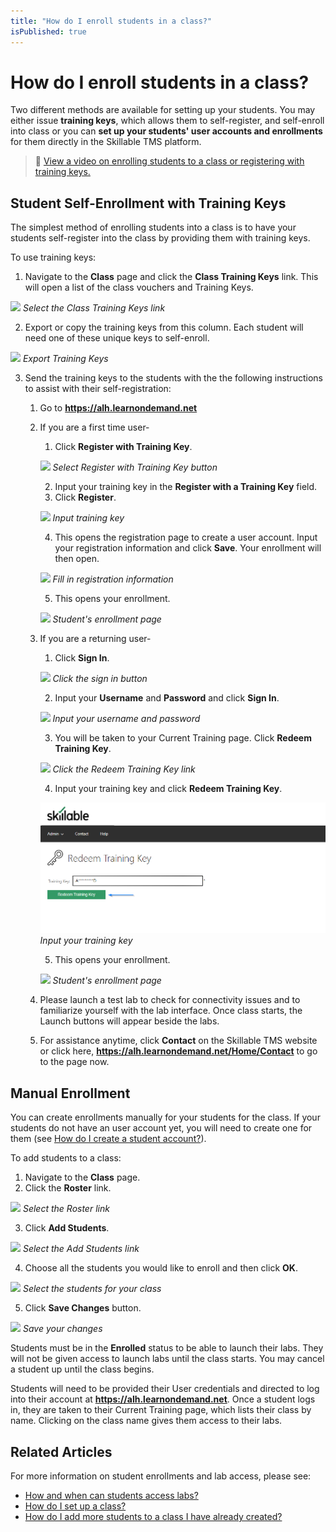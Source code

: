 ```yaml
---
title: "How do I enroll students in a class?"
isPublished: true
---
```


# How do I enroll students in a class?

Two different methods are available for setting up your students. You may either issue **training keys**, which allows them to self-register, and self-enroll into class or you can **set up your students' user accounts and enrollments** for them directly in the Skillable TMS platform.
>:small_orange_diamond: [View a video on enrolling students to a class or registering with training keys.](https://youtu.be/nRHZE77FQbc) 

## Student Self-Enrollment with Training Keys
The simplest method of enrolling students into a class is to have your students self-register into the class by providing them with training keys. 

To use training keys:
1. Navigate to the **Class** page and click the **Class Training Keys** link. This will open a list of the class vouchers and Training Keys.

![](/tms/images/cwm-training-key-link.png)
*Select the Class Training Keys link*

2. Export or copy the training keys from this column. Each student will need one of these unique keys to self-enroll. 

![](/tms/images/cwm-export-keys.png)
*Export Training Keys*

3. Send the training keys to the students with the the following instructions to assist with their self-registration:
    1. Go to **https://alh.learnondemand.net**
    1. If you are a first time user-
        1. Click **Register with Training Key**.
        
        ![](/tms/images/cwm-register-with-training-key.png)
        *Select Register with Training Key button*
        
        2. Input your training key in the **Register with a Training Key** field.
        3. Click **Register**.
        
        ![](/tms/images/cwm-input-key.png)
        *Input training key*        
                
        4. This opens the registration page to create a user account. Input your registration information and click **Save**. Your enrollment will then open.
        
        ![](/tms/images/cwm-register-page.png)
        *Fill in registration information*         
        
        5. This opens your enrollment.
        
        ![](/tms/images/cwm-enrollment-opens.png)
        *Student's enrollment page*          
        
    1. If you are a returning user-
        1. Click **Sign In**.
        
        ![](/tms/images/cwm-sign-in.png)
        *Click the sign in button*  
        
        2. Input your **Username** and **Password** and click **Sign In**.
        
        ![](/tms/images/cwm-input-username-and-pw.png)
        *Input your username and password*  
        
        3. You will be taken to your Current Training page. Click **Redeem Training Key**.
        
        ![](/tms/images/cwm-redeem-key-link1.png)
        *Click the Redeem Training Key link* 
        
        4. Input your training key and click **Redeem Training Key**. 
         
        ![](/tms/images/cwm-input-training-key1.png)
        *Input your training key*  
        
        5. This opens your enrollment.
        
        ![](/tms/images/cwm-enrollment-opens.png)
        *Student's enrollment page*          
        
    1. Please launch a test lab to check for connectivity issues and to familiarize yourself with the lab interface. Once class starts, the Launch buttons will appear beside the labs.
    1. For assistance anytime, click **Contact** on the Skillable TMS website or click here, **https://alh.learnondemand.net/Home/Contact** to go to the page now.

## Manual Enrollment
You can create enrollments manually for your students for the class. If your students do not have an user account yet, you will need to create one for them (see [How do I create a student account?](../user-accounts/create-student-account.md)).

To add students to a class:
1. Navigate to the **Class** page.
2. Click the **Roster** link.

![](/tms/images/cwm-roster-link.png)
*Select the Roster link*

3. Click **Add Students**.

![](/tms/images/cwm-add-students-roster.png)
*Select the Add Students link*

4. Choose all the students you would like to enroll and then click **OK**.

![](/tms/images/cwm-add-students-chooser.png)
*Select the students for your class*

5. Click **Save Changes** button.

![](/tms/images/cwm-enroll-roster.png)
*Save your changes*

Students must be in the **Enrolled** status to be able to launch their labs. They will not be given access to launch labs until the class starts. You may cancel a student up until the class begins.

Students will need to be provided their User credentials and directed to log into their account at **https://alh.learnondemand.net**. Once a student logs in, they are taken to their Current Training page, which lists their class by name. Clicking on the class name gives them access to their labs.

## Related Articles
For more information on student enrollments and lab access, please see:
- [How and when can students access labs?](../faq-for-arvato-marketplace/students-access-labs.md)
- [How do I set up a class?](set-up-class.md)
- [How do I add more students to a class I have already created?](add-more-students-to-class.md)
